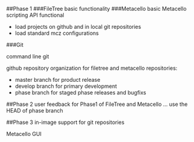 ##Phase 1
###FileTree
basic functionality
###Metacello
basic Metacello scripting API functional

 + load projects on github and in local git repositories
 + load standard mcz configurations


###Git

command line git

github repository organization for filetree and metacello repositories:

  + master branch for product release
  + develop branch for primary development
  + phase branch for staged phase releases and bugfixs

##Phase 2
user feedback for Phase1 of FileTree and Metacello ... use the HEAD of phase branch

##Phase 3
in-image support for git repositories

Metacello GUI

